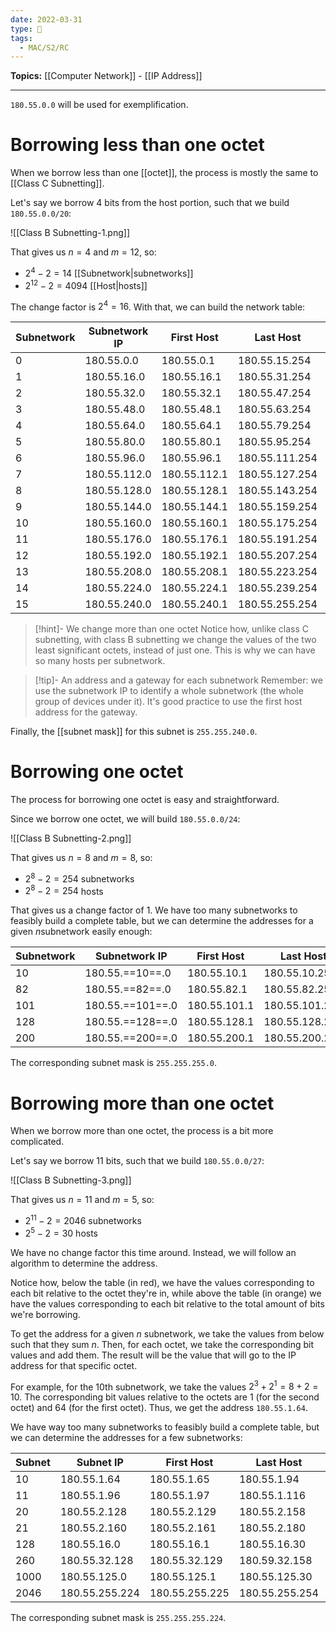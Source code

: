 ```yaml
---
date: 2022-03-31
type: 🧠
tags:
  - MAC/S2/RC
---
```


**Topics:** [[Computer Network]] - [[IP Address]]

---

`180.55.0.0` will be used for exemplification.

# Borrowing less than one octet

When we borrow less than one [[octet]], the process is mostly the same to [[Class C Subnetting]].

Let's say we borrow 4 bits from the host portion, such that we build `180.55.0.0/20`:

![[Class B Subnetting-1.png]]

That gives us $n = 4$ and $m = 12$, so:
- $2^4 - 2 = 14$ [[Subnetwork|subnetworks]]
- $2^{12} - 2 = 4094$ [[Host|hosts]]

The change factor is $2^4 = 16$. With that, we can build the network table:

| Subnetwork | Subnetwork IP | First Host   | Last Host      | Broadcast      |
| ---------- | ------------- | ------------ | -------------- | -------------- |
| 0          | 180.55.0.0    | 180.55.0.1   | 180.55.15.254  | 180.55.15.255  |
| 1          | 180.55.16.0   | 180.55.16.1  | 180.55.31.254  | 180.55.31.255  |
| 2          | 180.55.32.0   | 180.55.32.1  | 180.55.47.254  | 180.55.47.255  |
| 3          | 180.55.48.0   | 180.55.48.1  | 180.55.63.254  | 180.55.63.255  |
| 4          | 180.55.64.0   | 180.55.64.1  | 180.55.79.254  | 180.55.79.255  |
| 5          | 180.55.80.0   | 180.55.80.1  | 180.55.95.254  | 180.55.95.255  |
| 6          | 180.55.96.0   | 180.55.96.1  | 180.55.111.254 | 180.55.111.255 |
| 7          | 180.55.112.0  | 180.55.112.1 | 180.55.127.254 | 180.55.127.255 |
| 8          | 180.55.128.0  | 180.55.128.1 | 180.55.143.254 | 180.55.143.255 |
| 9          | 180.55.144.0  | 180.55.144.1 | 180.55.159.254 | 180.55.159.255 |
| 10         | 180.55.160.0  | 180.55.160.1 | 180.55.175.254 | 180.55.175.255 |
| 11         | 180.55.176.0  | 180.55.176.1 | 180.55.191.254 | 180.55.191.255 |
| 12         | 180.55.192.0  | 180.55.192.1 | 180.55.207.254 | 180.55.207.255 |
| 13         | 180.55.208.0  | 180.55.208.1 | 180.55.223.254 | 180.55.223.255 |
| 14         | 180.55.224.0  | 180.55.224.1 | 180.55.239.254 | 180.55.239.255 |
| 15         | 180.55.240.0  | 180.55.240.1 | 180.55.255.254 | 180.55.255.255 |

> [!hint]- We change more than one octet
> Notice how, unlike class C subnetting, with class B subnetting we change the values of the two least significant octets, instead of just one. This is why we can have so many hosts per subnetwork.

> [!tip]- An address and a gateway for each subnetwork
> Remember: we use the subnetwork IP to identify a whole subnetwork (the whole group of devices under it). It's good practice to use the first host address for the gateway.

Finally, the [[subnet mask]] for this subnet is `255.255.240.0`.

# Borrowing one octet

The process for borrowing one octet is easy and straightforward.

Since we borrow one octet, we will build `180.55.0.0/24`:

![[Class B Subnetting-2.png]]

That gives us $n = 8$ and $m = 8$, so:
- $2^8 - 2 = 254$ subnetworks
- $2^8 - 2 = 254$ hosts

That gives us a change factor of $1$. We have too many subnetworks to feasibly build a complete table, but we can determine the addresses for a given $n$subnetwork easily enough:

| Subnetwork | Subnetwork IP    | First Host   | Last Host      | Broadcast      |
| ---------- | ---------------- | ------------ | -------------- | -------------- |
| 10         | 180.55.==10==.0  | 180.55.10.1  | 180.55.10.254  | 180.55.10.255  |
| 82         | 180.55.==82==.0  | 180.55.82.1  | 180.55.82.254  | 180.55.82.255  |
| 101        | 180.55.==101==.0 | 180.55.101.1 | 180.55.101.254 | 180.55.01      |
| 128        | 180.55.==128==.0 | 180.55.128.1 | 180.55.128.254 | 180.55.128.255 |
| 200        | 180.55.==200==.0 | 180.55.200.1 | 180.55.200.254 | 180.55.200.255 |

The corresponding subnet mask is `255.255.255.0`.

# Borrowing more than one octet

When we borrow more than one octet, the process is a bit more complicated.

Let's say we borrow 11 bits, such that we build `180.55.0.0/27`:

![[Class B Subnetting-3.png]]

That gives us $n = 11$ and $m = 5$, so:
- $2^{11} - 2 = 2046$ subnetworks
- $2^5 - 2 = 30$ hosts

We have no change factor this time around. Instead, we will follow an algorithm to determine the address.

Notice how, below the table (in red), we have the values corresponding to each bit relative to the octet they're in, while above the table (in orange) we have the values corresponding to each bit relative to the total amount of bits we're borrowing.

To get the address for a given $n$ subnetwork, we take the values from below such that they sum $n$. Then, for each octet, we take the corresponding bit values and add them. The result will be the value that will go to the IP address for that specific octet.

For example, for the 10th subnetwork, we take the values $2^3 + 2^1 = 8 + 2 = 10$. The corresponding bit values relative to the octets are $1$ (for the second octet) and $64$ (for the first octet). Thus, we get the address `180.55.1.64`.

We have way too many subnetworks to feasibly build a complete table, but we can determine the addresses for a few subnetworks:

| Subnet | Subnet IP      | First Host     | Last Host      | Broadcast     |
| ------ | -------------- | -------------- | -------------- | ------------- |
| 10     | 180.55.1.64    | 180.55.1.65    | 180.55.1.94    | 180.55.1.95   |
| 11     | 180.55.1.96    | 180.55.1.97    | 180.55.1.116   | 180.55.117    |
| 20     | 180.55.2.128   | 180.55.2.129   | 180.55.2.158   | 180.55.2.159  |
| 21     | 180.55.2.160   | 180.55.2.161   | 180.55.2.180   | 180.55.2.181  |
| 128    | 180.55.16.0    | 180.55.16.1    | 180.55.16.30   | 180.55.16.31  |
| 260    | 180.55.32.128  | 180.55.32.129  | 180.59.32.158  | 180.59.32.159 |
| 1000   | 180.55.125.0   | 180.55.125.1   | 180.55.125.30  | 180.55.125.31 |
| 2046   | 180.55.255.224 | 180.55.255.225 | 180.55.255.254 | 180.55.255.255              |

The corresponding subnet mask is `255.255.255.224`.
